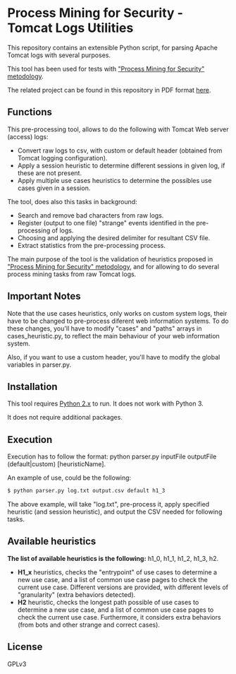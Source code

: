 # Process Mining for Security - Tomcat Logs Utilities

This repository contains an extensible Python script, for parsing Apache Tomcat logs with several purposes.

This tool has been used for tests with ["Process Mining for Security" metodology](http://sid.cps.unizar.es/PMS/).

The related project can be found in this repository in PDF format [here](docs/TAZ-TFG-2016-2185.pdf).

## Functions

This pre-processing tool, allows to do the following with Tomcat Web server (access) logs:
  - Convert raw logs to csv, with custom or default header (obtained from Tomcat logging configuration).
  - Apply a session heuristic to determine different sessions in given log, if these are not present.
  - Apply multiple use cases heuristics to determine the possibles use cases given in a session.

The tool, does also this tasks in background:
  - Search and remove bad characters from raw logs.
  - Register (output to one file) "strange" events identified in the pre-processing of logs.
  - Choosing and applying the desired delimiter for resultant CSV file.
  - Extract statistics from the pre-processing process.

The main purpose of the tool is the validation of heuristics proposed in ["Process Mining for Security" metodology](http://sid.cps.unizar.es/PMS/), and for allowing to do several process mining tasks from raw Tomcat logs.

## Important Notes

Note that the use cases heuristics, only works on custom system logs, their have to be changed to pre-process diferent web information systems. To do these changes, you'll have to modify "cases" and "paths" arrays in cases_heuristic.py, to reflect the main behaviour of your web information system.

Also, if you want to use a custom header, you'll have to modify the global variables in parser.py.

## Installation

This tool requires [Python 2.x](https://www.python.org) to run. It does not work with Python 3.

It does not require additional packages.

## Execution
Execution has to follow the format: python parser.py inputFile outputFile (default|custom) [heuristicName].

An example of use, could be the following:
```sh
$ python parser.py log.txt output.csv default h1_3
```

The above example, will take "log.txt", pre-process it, apply specified heuristic (and session heuristic), and output the CSV needed for following tasks.

## Available heuristics

**The list of available heuristics is the following:** h1_0, h1_1, h1_2, h1_3, h2.

- **H1_x** heuristics, checks the "entrypoint" of use cases to determine a new use case, and a list of common use case pages to check the current use case. Different versions are provided, with different levels of "granularity" (extra behaviors detected).
- **H2** heuristic, checks the longest path possible of use cases to determine a new use case, and a list of common use case pages to check the current use case. Furthermore, it considers extra behaviors (from bots and other strange and correct cases).


License
----

GPLv3



